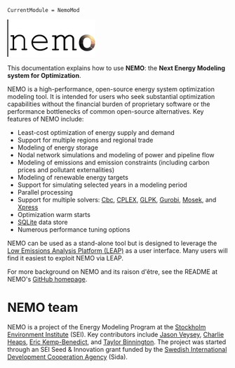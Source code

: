 ```@meta
CurrentModule = NemoMod
```

![NEMO logo](assets/nemo_logo_small.png)

This documentation explains how to use **NEMO**: the **Next Energy Modeling system for Optimization**.

NEMO is a high-performance, open-source energy system optimization modeling tool. It is intended for users who seek substantial optimization capabilities without the financial burden of proprietary software or the performance bottlenecks of common open-source alternatives. Key features of NEMO include:

- Least-cost optimization of energy supply and demand
- Support for multiple regions and regional trade
- Modeling of energy storage
- Nodal network simulations and modeling of power and pipeline flow
- Modeling of emissions and emission constraints (including carbon prices and pollutant externalities)
- Modeling of renewable energy targets
- Support for simulating selected years in a modeling period
- Parallel processing
- Support for multiple solvers: [Cbc](https://github.com/coin-or/Cbc), [CPLEX](https://www.ibm.com/analytics/cplex-optimizer), [GLPK](https://www.gnu.org/software/glpk/), [Gurobi](https://www.gurobi.com/), [Mosek](https://www.mosek.com/), and [Xpress](https://www.fico.com/en/products/fico-xpress-optimization)
- Optimization warm starts
- [SQLite](https://www.sqlite.org/) data store
- Numerous performance tuning options

NEMO can be used as a stand-alone tool but is designed to leverage the [Low Emissions Analysis Platform (LEAP)](https://leap.sei.org) as a user interface. Many users will find it easiest to exploit NEMO via LEAP.

For more background on NEMO and its raison d'être, see the README at NEMO's [GitHub homepage](https://github.com/sei-international/NemoMod.jl).

# NEMO team

NEMO is a project of the Energy Modeling Program at the [Stockholm Environment Institute](https://www.sei.org/) (SEI). Key contributors include [Jason Veysey](https://www.sei.org/people/jason-veysey/), [Charlie Heaps](https://www.sei.org/people/charles-heaps/), [Eric Kemp-Benedict](https://www.sei.org/people/eric-kemp-benedict/), and [Taylor Binnington](https://www.sei.org/people/taylor-binnington/). The project was started through an SEI Seed & Innovation grant funded by the [Swedish International Development Cooperation Agency](https://www.sida.se/English/) (Sida).
